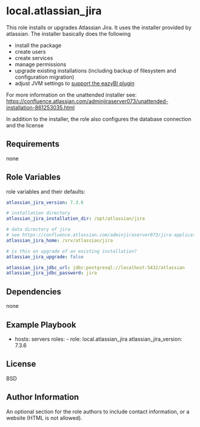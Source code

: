 local.atlassian_jira
=========

This role installs or upgrades Atlassian Jira. It uses the installer provided by
atlassian. The installer basically does the following

- install the package
- create users
- create services
- manage permissions
- upgrade existing installations (including backup of filesystem and
  configuration migration)
- adjust JVM settings to [support the eazyBI plugin](https://docs.eazybi.com/display/EAZYBIJIRA/Installation+and+setup#Installationandsetup-PostgreSQL)

For more information on the unattended installer see: https://confluence.atlassian.com/adminjiraserver073/unattended-installation-861253035.html

In addition to the installer, the role also configures the database connection
and the license

Requirements
------------

none

Role Variables
--------------

role variables and their defaults:

``` yml
atlassian_jira_version: 7.3.6

# installation directory
atlassian_jira_installation_dir: /opt/atlassian/jira

# data directory of jira
# see https://confluence.atlassian.com/adminjiraserver073/jira-application-home-directory-861253888.html
atlassian_jira_home: /srv/atlassian/jira

# is this an upgrade of an existing installation?
atlassian_jira_upgrade: false

atlassian_jira_jdbc_url: jdbc:postgresql://localhost:5432/atlassian
atlassian_jira_jdbc_password: jira
```

Dependencies
------------

none

Example Playbook
----------------

  - hosts: servers
      roles:
         - role: local.atlassian_jira
           atlassian_jira_version: 7.3.6


License
-------

BSD

Author Information
------------------

An optional section for the role authors to include contact information, or a website (HTML is not allowed).
